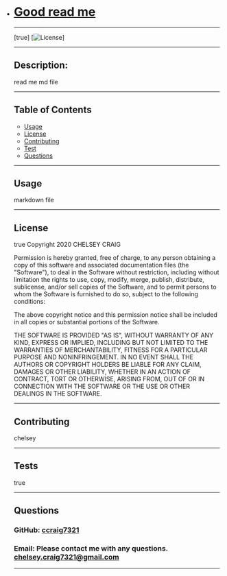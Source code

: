 *
     # [Good read me](#foo)

    ___

    [true]
    [![License](https://img.shields.io/badge/apm-l-:packageName)]

    ___
    
    ## Description: 
    read me md file

    ___

    ## Table of Contents
    * [Usage](#usage)
    * [License](#license)
    * [Contributing](#contributing)
    * [Test](#test)
    * [Questions](#questions)


    ___

    ## Usage
    markdown file

    ___

    ## License
    true
    Copyright 2020 CHELSEY CRAIG

    Permission is hereby granted, free of charge, to any person obtaining a copy of this software and associated documentation files (the "Software"), to deal in the Software without restriction, including without limitation the rights to use, copy, modify, merge, publish, distribute, sublicense, and/or sell copies of the Software, and to permit persons to whom the Software is furnished to do so, subject to the following conditions:

    The above copyright notice and this permission notice shall be included in all copies or substantial portions of the Software.

    THE SOFTWARE IS PROVIDED "AS IS", WITHOUT WARRANTY OF ANY KIND, EXPRESS OR IMPLIED, INCLUDING BUT NOT LIMITED TO THE WARRANTIES OF MERCHANTABILITY, FITNESS FOR A PARTICULAR PURPOSE AND NONINFRINGEMENT. IN NO EVENT SHALL THE AUTHORS OR COPYRIGHT HOLDERS BE LIABLE FOR ANY CLAIM, DAMAGES OR OTHER LIABILITY, WHETHER IN AN ACTION OF CONTRACT, TORT OR OTHERWISE, ARISING FROM, OUT OF OR IN CONNECTION WITH THE SOFTWARE OR THE USE OR OTHER DEALINGS IN THE SOFTWARE.



    ___

    ## Contributing
    chelsey

    ___

    ## Tests
    true

    ___

    ## Questions


    ### GitHub: [ccraig7321](http://github.com/ccraig7321)


    ### Email: Please contact me with any questions. chelsey.craig7321@gmail.com 

    ___
    
    
    
    
    
    
    
    # <a id="usage"></a>
    

    
